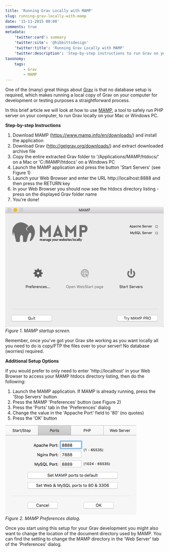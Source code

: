 ```yaml
---
title: 'Running Grav Locally with MAMP'
slug: running-grav-locally-with-mamp
date: '15-11-2015 00:00'
comments: true
metadata:
    'twitter:card': summary
    'twitter:site': '@hibbittsdesign'
    'twitter:title': 'Running Grav Locally with MAMP'
    'twitter:description': 'Step-by-step instructions to run Grav on your Mac/PC.'
taxonomy:
    tags:
        - Grav
        - MAMP
---
```


One of the (many) great things about [Grav](http://getgrav.org) is that no database setup is required, which makes running a local copy of Grav on your computer for development or testing purposes a straightforward process.  

In this brief article we will look at how to use [MAMP](https://www.mamp.info/en/), a tool to safely run PHP server on your computer, to run Grav locally on your Mac or Windows PC.

**Step-by-step Instructions**

1. Download MAMP (https://www.mamp.info/en/downloads/) and install the application
2. Download Grav (http://getgrav.org/downloads/) and extract downloaded archive file
3. Copy the entire extracted Grav folder to '/Applications/MAMP/htdocs/' on a Mac or 'C:/MAMP/htdocs' on a Windows PC
4. Launch the MAMP application and press the button 'Start Servers' (see Figure 1)
5. Launch your Web Browser and enter the URL http://localhost:8888 and then press the RETURN key
6. In your Web Browser you should now see the htdocs directory listing - press on the displayed Grav folder name
7. You're done!

![MAMP Welcome Screen](../2015-11-16-running-grav-locally-with-mamp/MAMP.png)  
_Figure 1. MAMP startup screen._

Remember, once you've got your Grav site working as you want locally all you need to do is copy/FTP the files over to your server! No database (worries) required.  

**Additional Setup Options**

If you would prefer to only need to enter 'http://localhost' in your Web Browser to access your MAMP htdocs directory listing, then do the following:

1. Launch the MAMP application. If MAMP is already running, press the 'Stop Servers' button
2. Press the MAMP 'Preferences' button (see Figure 2)
3. Press the 'Ports' tab in the 'Preferences' dialog
4. Change the value in the 'Appache Port' field to '80' (no quotes)
5. Press the 'OK' button  

![MAMP Preferences Dialog](../2015-11-16-running-grav-locally-with-mamp/MAMP-preferences.png)  
_Figure 2. MAMP Preferences dialog._

Once you start using this setup for your Grav development you might also want to change the location of the document directory used by MAMP. You can find the setting to change the MAMP  directory in the 'Web Server' tab of the 'Preferences' dialog.
